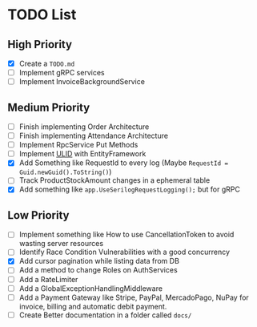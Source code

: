 # TODO List

## High Priority

- [x] Create a `TODO.md`
- [ ] Implement gRPC services
- [ ] Implement InvoiceBackgroundService

## Medium Priority

- [ ] Finish implementing Order Architecture
- [ ] Finish implementing Attendance Architecture
- [ ] Implement RpcService Put Methods
- [ ] Implement [ULID](https://github.com/Cysharp/Ulid) with EntityFramework
- [x] Add Something like RequestId to every log (Maybe `RequestId = Guid.newGuid().ToString()`)
- [ ] Track ProductStockAmount changes in a ephemeral table
- [x] Add something like `app.UseSerilogRequestLogging();` but for gRPC

## Low Priority

- [ ] Implement something like How to use CancellationToken to avoid wasting server resources
- [ ] Identify Race Condition Vulnerabilities with a good concurrency
- [x] Add cursor pagination while listing data from DB
- [ ] Add a method to change Roles on AuthServices
- [ ] Add a RateLimiter
- [ ] Add a GlobalExceptionHandlingMiddleware
- [ ] Add a Payment Gateway like Stripe, PayPal, MercadoPago, NuPay for invoice, billing and automatic debit payment.
- [ ] Create Better documentation in a folder called `docs/`

<!-- ## Notes -->
